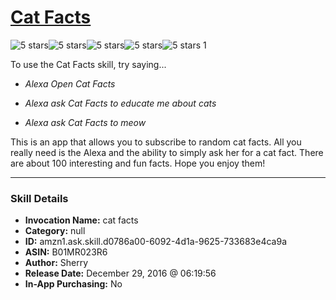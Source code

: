 # [Cat Facts](http://alexa.amazon.com/#skills/amzn1.ask.skill.d0786a00-6092-4d1a-9625-733683e4ca9a)
![5 stars](../../images/ic_star_black_18dp_1x.png)![5 stars](../../images/ic_star_black_18dp_1x.png)![5 stars](../../images/ic_star_black_18dp_1x.png)![5 stars](../../images/ic_star_black_18dp_1x.png)![5 stars](../../images/ic_star_black_18dp_1x.png) 1

To use the Cat Facts skill, try saying...

* *Alexa Open Cat Facts*

* *Alexa ask Cat Facts to educate me about cats*

* *Alexa ask Cat Facts to meow*

This is an app that allows you to subscribe to random cat facts. All you really need is the Alexa and the ability to simply ask her for a cat fact. There are about 100 interesting and fun facts. Hope you enjoy them!

***

### Skill Details

* **Invocation Name:** cat facts
* **Category:** null
* **ID:** amzn1.ask.skill.d0786a00-6092-4d1a-9625-733683e4ca9a
* **ASIN:** B01MR023R6
* **Author:** Sherry
* **Release Date:** December 29, 2016 @ 06:19:56
* **In-App Purchasing:** No
